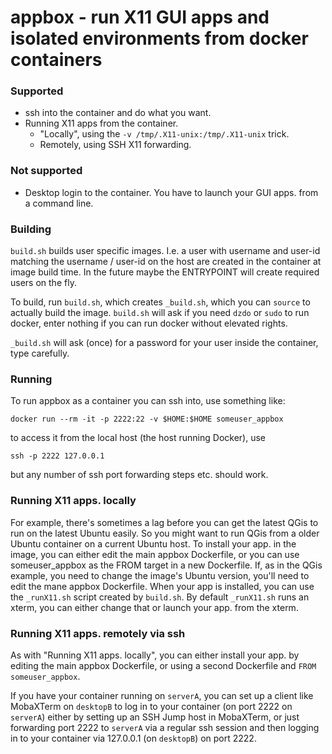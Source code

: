 # appbox - run X11 GUI apps and isolated environments from docker containers

### Supported

 - ssh into the container and do what you want.
 - Running X11 apps from the container.
   - "Locally", using the `-v /tmp/.X11-unix:/tmp/.X11-unix` trick.
   - Remotely, using SSH X11 forwarding.

### Not supported

 - Desktop login to the container.  You have to launch your GUI apps. from a
   command line.

### Building

`build.sh` builds user specific images.  I.e. a user with username and user-id
matching the username / user-id on the host are created in the container at
image build time.  In the future maybe the ENTRYPOINT will create required
users on the fly.

To build, run `build.sh`, which creates `_build.sh`, which you can `source` to
actually build the image.  `build.sh` will ask if you need `dzdo` or `sudo` to
run docker, enter nothing if you can run docker without elevated rights.

`_build.sh` will ask (once) for a password for your user inside the container,
type carefully.

### Running

To run appbox as a container you can ssh into, use something like:

```shell
docker run --rm -it -p 2222:22 -v $HOME:$HOME someuser_appbox
```

to access it from the local host (the host running Docker), use

```shell
ssh -p 2222 127.0.0.1
```

but any number of ssh port forwarding steps etc. should work.

### Running X11 apps. locally

For example, there's sometimes a lag before you can get the latest QGis to run
on the latest Ubuntu easily.  So you might want to run QGis from a older Ubuntu
container on a current Ubuntu host.  To install your app. in the image, you can
either edit the main appbox Dockerfile, or you can use someuser_appbox as the
FROM target in a new Dockerfile.  If, as in the QGis example, you need to
change the image's Ubuntu version, you'll need to edit the mane appbox
Dockerfile.  When your app is installed, you can use the `_runX11.sh` script
created by `build.sh`.  By default `_runX11.sh` runs an xterm, you can either
change that or launch your app. from the xterm.

### Running X11 apps. remotely via ssh

As with "Running X11 apps. locally", you can either install your app. by
editing the main appbox Dockerfile, or using a second Dockerfile and `FROM
someuser_appbox`.

If you have your container running on `serverA`, you can set up a client like
MobaXTerm on `desktopB` to log in to your container (on port 2222 on `serverA`)
either by setting up an SSH Jump host in MobaXTerm, or just forwarding port
2222 to `serverA` via a regular ssh session and then logging in to your
container via 127.0.0.1 (on `desktopB`) on port 2222.
